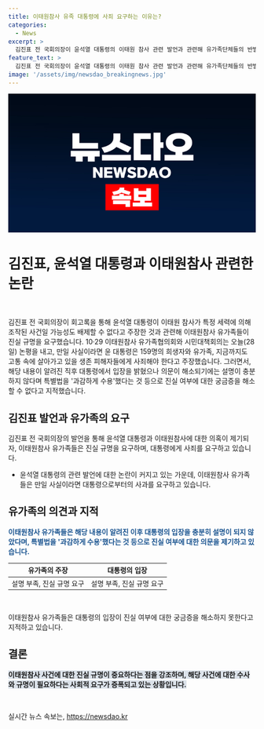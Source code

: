 ```yaml
---
title: 이태원참사 유족 대통령에 사죄 요구하는 이유는?
categories:
  - News
excerpt: >
  김진표 전 국회의장이 윤석열 대통령의 이태원 참사 관련 발언과 관련해 유가족단체들의 반발을 일으켰다. 유가족 협의회는 윤 대통령이 책임을 져야 한다고 주장했고, 대통령의 설명이 충분치 않다며 진실 규명을 요구했다. 해당 내용이 알려진 직후 대통령의 입장을 밝혔지만, 의문이 해소되기에는 부족하다고 지적했다.
feature_text: >
  김진표 전 국회의장이 윤석열 대통령의 이태원 참사 관련 발언과 관련해 유가족단체들의 반발을 일으켰다. 유가족 협의회는 윤 대통령이 책임을 져야 한다고 주장했고, 대통령의 설명이 충분치 않다며 진실 규명을 요구했다. 해당 내용이 알려진 직후 대통령의 입장을 밝혔지만, 의문이 해소되기에는 부족하다고 지적했다.
image: '/assets/img/newsdao_breakingnews.jpg'
---
```


<p><img src="/assets/img/newsdao_breakingnews.jpg" alt="koreaapp 속보" /></p>

<h1>김진표, 윤석열 대통령과 이태원참사 관련한 논란</h1>

<p data-ke-size="size16">&nbsp;</p>

<p data-ke-size="size16">김진표 전 국회의장이 회고록을 통해 윤석열 대통령이 이태원 참사가 특정 세력에 의해 조작된 사건일 가능성도 배제할 수 없다고 주장한 것과 관련해 이태원참사 유가족들이 진실 규명을 요구했습니다. 10·29 이태원참사 유가족협의회와 시민대책회의는 오늘(28일) 논평을 내고, 만일 사실이라면 윤 대통령은 159명의 희생자와 유가족, 지금까지도 고통 속에 살아가고 있을 생존 피해자들에게 사죄해야 한다고 주장했습니다. 그러면서, 해당 내용이 알려진 직후 대통령에서 입장을 밝혔으나 의문이 해소되기에는 설명이 충분하지 않다며 특별법을 '과감하게 수용'했다는 것 등으로 진실 여부에 대한 궁금증을 해소할 수 없다고 지적했습니다.</p>

<h2 data-ke-size="size26">김진표 발언과 유가족의 요구</h2>

<p data-ke-size="size16">김진표 전 국회의장의 발언을 통해 윤석열 대통령과 이태원참사에 대한 의혹이 제기되자, 이태원참사 유가족들은 진실 규명을 요구하며, 대통령에게 사죄를 요구하고 있습니다.</p>

<ul>
<li>윤석열 대통령의 관련 발언에 대한 논란이 커지고 있는 가운데, 이태원참사 유가족들은 만일 사실이라면 대통령으로부터의 사과를 요구하고 있습니다.</li>
</ul>

<h2 data-ke-size="size26">유가족의 의견과 지적</h2>

<p data-ke-size="size16"><b><span style="color: #1a5490;">이태원참사 유가족들은 해당 내용이 알려진 이후 대통령의 입장을 충분히 설명이 되지 않았다며, 특별법을 '과감하게 수용'했다는 것 등으로 진실 여부에 대한 의문을 제기하고 있습니다.</span></b></p>

<table>
<thead>
<tr>
<th style="text-align: center; height: 17px;"><b>유가족의 주장</b></th>
<th style="text-align: center; height: 17px;"><b>대통령의 입장</b></th>
</tr>
</thead>
<tbody>
<tr>
<td style="text-align: center; height: 17px;">설명 부족, 진실 규명 요구</td>
<td style="text-align: center; height: 17px;">설명 부족, 진실 규명 요구</td>
</tr>
</tbody>
</table>

<p data-ke-size="size16">&nbsp;</p>

<p data-ke-size="size16">이태원참사 유가족들은 대통령의 입장이 진실 여부에 대한 궁금증을 해소하지 못한다고 지적하고 있습니다.</p>

<h2 data-ke-size="size26">결론</h2>

<p data-ke-size="size16"><b><span style="background-color: #21538527;">이태원참사 사건에 대한 진실 규명이 중요하다는 점을 강조하며, 해당 사건에 대한 수사와 규명이 필요하다는 사회적 요구가 증폭되고 있는 상황입니다.</span></b></p>

<p data-ke-size="size16">&nbsp;</p>
실시간 뉴스 속보는, <a href="https://newsdao.kr" rel="dofollow">https://newsdao.kr</a>


